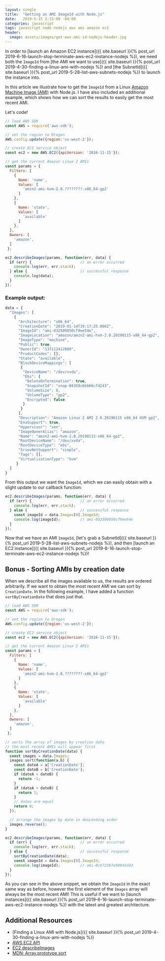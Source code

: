 ```yaml
---
layout: single
title:  "Getting an AMI ImageId with Node.js"
date:   2019-5-15 2:15:00 -04:00
categories: javascript
tags: javascript node nodejs aws ami amazon ec2
header:
  image: assets/images/get-aws-ami-id-nodejs-header.jpg
---
```

In order to [launch an Amazon EC2 instance]({{ site.baseurl }}{% post_url 2019-6-16-launch-stop-terminate-aws-ec2-instance-nodejs %}), we need both the `ImageId` from [the AMI we want to use]({{ site.baseurl }}{% post_url 2019-4-30-finding-a-linux-ami-with-nodejs %}) and [the SubnetId]({{ site.baseurl }}{% post_url 2019-5-28-list-aws-subnets-nodejs %}) to launch the instance into.

In this article we illustrate how to get the `ImageId` from a Linux [Amazon Machine Image (AMI)](https://docs.aws.amazon.com/AWSEC2/latest/UserGuide/AMIs.html) with Node.js.  I have also included an additional example, which shows how we can sort the results to easily get the most recent AMI.

Let's code!

```javascript
// load AWS SDK
const AWS = require('aws-sdk');

// set the region to Oregon
AWS.config.update({region:'us-west-2'});

// create EC2 service object
const ec2 = new AWS.EC2({apiVersion: '2016-11-15'});

// get the current Amazon Linux 2 AMIs
const params = {
  Filters: [
    {
      Name: 'name',
      Values: [
        'amzn2-ami-hvm-2.0.????????-x86_64-gp2'
      ]
    },
    {
      Name: 'state',
      Values: [
        'available'
      ]
    },
  ],
  Owners: [
    'amazon',
  ]  
 };

ec2.describeImages(params, function(err, data) {
  if (err) {                      // an error occurred
    console.log(err, err.stack);  
  } else {                        // successful response
    console.log(data);
  }  
});
```

### Example output:
```javascript
data = {
  "Images": [
    {
      "Architecture": "x86_64",
      "CreationDate": "2019-01-14T19:17:25.000Z",
      "ImageId": "ami-032509850cf9ee54e",
      "ImageLocation": "amazon/amzn2-ami-hvm-2.0.20190115-x86_64-gp2",
      "ImageType": "machine",
      "Public": true,
      "OwnerId": "137112412989",
      "ProductCodes": [],
      "State": "available",
      "BlockDeviceMappings": [
       {
        "DeviceName": "/dev/xvda",
        "Ebs": {
         "DeleteOnTermination": true,
         "SnapshotId": "snap-04359c6bb66cf4243",
         "VolumeSize": 8,
         "VolumeType": "gp2",
         "Encrypted": false
        }
       }
      ],
      "Description": "Amazon Linux 2 AMI 2.0.20190115 x86_64 HVM gp2",
      "EnaSupport": true,
      "Hypervisor": "xen",
      "ImageOwnerAlias": "amazon",
      "Name": "amzn2-ami-hvm-2.0.20190115-x86_64-gp2",
      "RootDeviceName": "/dev/xvda",
      "RootDeviceType": "ebs",
      "SriovNetSupport": "simple",
      "Tags": [],
      "VirtualizationType": "hvm"
     }
  ]
}
```

From this output we want the `ImageId`, which we can easily obtain with a slight update to our callback function:
```javascript
ec2.describeImages(params, function(err, data) {
  if (err) {                      // an error occurred
    console.log(err, err.stack);  
  } else {                        // successful response
    const imageId = data.Images[0].ImageId;
    console.log(imageId);         // ami-032509850cf9ee54e
  }  
});
```

Now that we have an AMI `ImageId`, [let's grab a SubnetId]({{ site.baseurl }}{% post_url 2019-5-28-list-aws-subnets-nodejs %}), and then [launch an EC2 instance]({{ site.baseurl }}{% post_url 2019-6-16-launch-stop-terminate-aws-ec2-instance-nodejs %})!

## Bonus - Sorting AMIs by creation date
When we describe all the images available to us, the results are ordered arbitrarily. If we want to obtain the most recent AMI we can sort by `CreationDate`. In the following example, I have added a function `sortByCreationDate` that does just that.

```javascript
// load AWS SDK
const AWS = require('aws-sdk');

// set the region to Oregon
AWS.config.update({region:'us-west-2'});

// create EC2 service object
const ec2 = new AWS.EC2({apiVersion: '2016-11-15'});

// get the current Amazon Linux 2 AMIs
const params = {
  Filters: [
    {
      Name: 'name',
      Values: [
        'amzn2-ami-hvm-2.0.????????-x86_64-gp2'
      ]
    },
    {
      Name: 'state',
      Values: [
        'available'
      ]
    },
  ],
  Owners: [
    'amazon',
  ]  
 };

// sorts the array of images by creation date
// the most recent AMIs will appear first
function sortByCreationDate(data) {
  const images = data.Images;
  images.sort(function(a,b) {
    const dateA = a['CreationDate'];
    const dateB = b['CreationDate'];
    if (dateA < dateB) {
      return -1;
    }
    if (dateA > dateB) {
      return 1;
    }
    // dates are equal
    return 0;
  });

  // arrange the images by date in descending order
  images.reverse();
}

ec2.describeImages(params, function(err, data) {
  if (err) {                      // an error occurred
    console.log(err, err.stack);  
  } else {                        // successful response
    sortByCreationDate(data);
    const imageId = data.Images[0].ImageId;
    console.log(imageId);         // ami-0cb72367e98845d43
  }  
});
```

As you can see in the above snippet, we obtain the `ImageId` in the exact same way as before, however the first element of the `Images` array will always be the most recent AMI! This is useful if we want to [launch instances]({{ site.baseurl }}{% post_url 2019-6-16-launch-stop-terminate-aws-ec2-instance-nodejs %}) with the latest and greatest architecture.

## Additional Resources
- [Finding a Linux AMI with Node.js]({{ site.baseurl }}{% post_url 2019-4-30-finding-a-linux-ami-with-nodejs %})
- [AWS EC2 API](https://docs.aws.amazon.com/AWSJavaScriptSDK/latest/AWS/EC2.html)
- [EC2 describeImages](https://docs.aws.amazon.com/AWSJavaScriptSDK/latest/AWS/EC2.html#describeImages-property)
- [MDN: Array.prototype.sort](https://developer.mozilla.org/en-US/docs/Web/JavaScript/Reference/Global_Objects/Array/sort)
